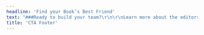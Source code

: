 ```yaml
---
headline: 'Find your Book’s Best Friend'
text: "###Ready to build your team?\r\n\r\nLearn more about the editors at Book Light Editorial.\r\n\r\n#### Carly Hayward, Laura Dennison, and Michelle Welch\r\n\r\n[![Carly Hayward]({{ url('theme://images/profile/Book_Light_Editorial_Carly_Hayward_small.jpg') }}){.cta-profile-img}](/team#carly)\r\n[![Laura Dennison]({{ url('theme://images/profile/Book_Light_Editorial_Laura_Dennison_small.jpg') }}){.cta-profile-img}](/team#laura)\r\n[![Michelle Welch]({{ url('theme://images/profile/Book_Light_Editorial_MichelleWelch_small.jpg') }}){.cta-profile-img}](/team#michelle)\r\n\r\n[Our Team](/team){.button}"
title: 'CTA Footer'
---
```


